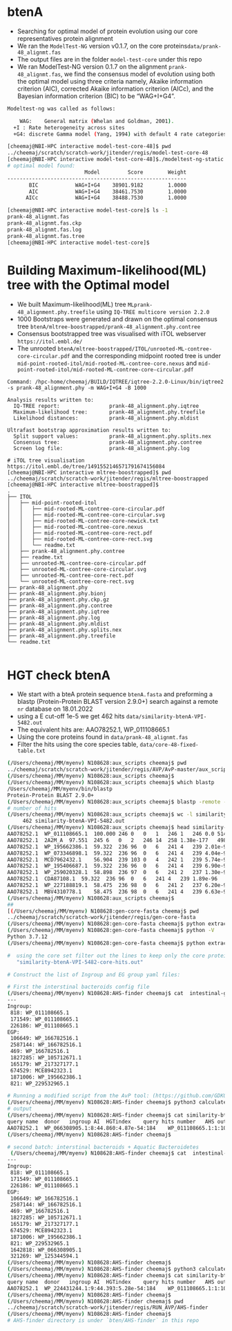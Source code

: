 # btenA
- Searching for optimal model of protein evolution using our core representatives protein alignment
- We ran the `ModelTest-NG` version v0.1.7, on the core proteins`data/prank-48_alignmt.fas` 
- The output files are in the folder `model-test-core` under this repo
- We ran ModelTest-NG version 0.1.7 on the alignment `prank-48_alignmt.fas`, we find the consensus model of evolution using both the optimal model using three criteria namely, Akaike information criterion (AIC), corrected Akaike information criterion (AICc), and the Bayesian information criterion (BIC) to be “WAG+I+G4”.


```bash
Modeltest-ng was called as follows: 

	WAG:	General matrix (Whelan and Goldman, 2001).
  +I : Rate heterogeneity across sites
  +G4: discrete Gamma model (Yang, 1994) with default 4 rate categories.

[cheemaj@NBI-HPC interactive model-test-core-48]$ pwd
../cheemaj/scratch/scratch-work/jitender/regis/model-test-core-48
[cheemaj@NBI-HPC interactive model-test-core-48]$./modeltest-ng-static -i prank-48_alignmt.fas -d aa -p 16 
# optimal model found: 
                         Model         Score        Weight
----------------------------------------------------------
       BIC            WAG+I+G4    38901.9182        1.0000
       AIC            WAG+I+G4    38461.7530        1.0000
      AICc            WAG+I+G4    38488.7530        1.0000

[cheemaj@NBI-HPC interactive model-test-core]$ ls -1
prank-48_alignmt.fas
prank-48_alignmt.fas.ckp
prank-48_alignmt.fas.log
prank-48_alignmt.fas.tree
[cheemaj@NBI-HPC interactive model-test-core]$

```
# Building Maximum-likelihood(ML) tree with the Optimal model

- We built Maximum-likelihood(ML) tree `MLprank-48_alignment.phy.treefile` using `IQ-TREE multicore version 2.2.0`
- 1000 Bootstraps were generated and drawn on the optimal consensus tree `btenA/mltree-boostrapped/prank-48_alignment.phy.contree`
- Consensus bootstrapped tree was visualised with iTOL webserver `https://itol.embl.de/`
- The unrooted `btenA/mltree-boostrapped/ITOL/unrooted-ML-contree-core-circular.pdf` and the corresponding midpoint rooted tree is under `mid-point-rooted-itol/mid-rooted-ML-contree-core.nexus` and `mid-point-rooted-itol/mid-rooted-ML-contree-core-circular.pdf`

```
Command: /hpc-home/cheemaj/BUILD/IQTREE/iqtree-2.2.0-Linux/bin/iqtree2 -s prank-48_alignment.phy -m WAG+I+G4 -B 1000

Analysis results written to: 
  IQ-TREE report:                prank-48_alignment.phy.iqtree
  Maximum-likelihood tree:       prank-48_alignment.phy.treefile
  Likelihood distances:          prank-48_alignment.phy.mldist

Ultrafast bootstrap approximation results written to:
  Split support values:          prank-48_alignment.phy.splits.nex
  Consensus tree:                prank-48_alignment.phy.contree
  Screen log file:               prank-48_alignment.phy.log

# iTOL tree visualisation https://itol.embl.de/tree/1491552146571791674156084
[cheemaj@NBI-HPC interactive mltree-boostrapped]$ pwd
../cheemaj/scratch/scratch-work/jitender/regis/mltree-boostrapped
[cheemaj@NBI-HPC interactive mltree-boostrapped]$
.
├── ITOL
│   ├── mid-point-rooted-itol
│   │   ├── mid-rooted-ML-contree-core-circular.pdf
│   │   ├── mid-rooted-ML-contree-core-circular.svg
│   │   ├── mid-rooted-ML-contree-core-newick.txt
│   │   ├── mid-rooted-ML-contree-core.nexus
│   │   ├── mid-rooted-ML-contree-core-rect.pdf
│   │   ├── mid-rooted-ML-contree-core-rect.svg
│   │   └── readme.txt
│   ├── prank-48_alignment.phy.contree
│   ├── readme.txt
│   ├── unrooted-ML-contree-core-circular.pdf
│   ├── unrooted-ML-contree-core-circular.svg
│   ├── unrooted-ML-contree-core-rect.pdf
│   └── unrooted-ML-contree-core-rect.svg
├── prank-48_alignment.phy
├── prank-48_alignment.phy.bionj
├── prank-48_alignment.phy.ckp.gz
├── prank-48_alignment.phy.contree
├── prank-48_alignment.phy.iqtree
├── prank-48_alignment.phy.log
├── prank-48_alignment.phy.mldist
├── prank-48_alignment.phy.splits.nex
├── prank-48_alignment.phy.treefile
└── readme.txt
  
```

# HGT check btenA 

- We start with a bteA protein sequence `btenA.fasta` and preforming a blastp (Protein-Protein BLAST version 2.9.0+) search against a remote `nr` database on 18.01.2022
- using a E cut-off 1e-5 we get 462 hits `data/similarity-btenA-VPI-5482.out`
- The equivalent hits are: AAO78252.1, 	WP_011108665.1
- Using the core proteins found in `data/prank-48_alignmt.fas` 
- Filter the hits using the core species table, `data/core-48-fixed-table.txt`

```bash
(/Users/cheemaj/MM/myenv) N108628:aux_scripts cheemaj$ pwd
../cheemaj/scratch/scratch-work/jitender/regis/AVP/AvP-master/aux_scripts
(/Users/cheemaj/MM/myenv) N108628:aux_scripts cheemaj$ 
(/Users/cheemaj/MM/myenv) N108628:aux_scripts cheemaj$ which blastp
/Users/cheemaj/MM/myenv/bin/blastp
Protein-Protein BLAST 2.9.0+
(/Users/cheemaj/MM/myenv) N108628:aux_scripts cheemaj$ blastp -remote -query btenA.fasta  -db nr -outfmt '6 std staxids' -seg no -evalue 1e-5 -out similarity-btenA-VPI-5482.out 
# number of hits
(/Users/cheemaj/MM/myenv) N108628:aux_scripts cheemaj$ wc -l similarity-btenA-VPI-5482.out 
     462 similarity-btenA-VPI-5482.out
(/Users/cheemaj/MM/myenv) N108628:aux_scripts cheemaj$ head similarity-btenA-VPI-5482.out 
AAO78252.1	WP_011108665.1	100.000	246	0	0	1	246	1	246	0.0	514	818;171549;226186
AAO78252.1	2A2M_A	97.551	245	6	0	2	246	14	258	1.38e-177	498	226186
AAO78252.1	WP_195662386.1	59.322	236	96	0	6	241	4	239	2.01e-97	295	1871006
AAO78252.1	WP_073346898.1	59.322	236	96	0	6	241	4	239	4.04e-97	295	1871006
AAO78252.1	MCD7962432.1	56.904	239	103	0	4	242	1	239	5.74e-97	294	2049048
AAO78252.1	WP_195406687.1	59.322	236	96	0	6	241	4	239	6.90e-97	294	1871006
AAO78252.1	WP_259020328.1	58.898	236	97	0	6	241	2	237	1.30e-96	293	818
AAO78252.1	CDA87108.1	59.322	236	96	0	6	241	4	239	1.89e-96	293	1262750
AAO78252.1	WP_227188819.1	58.475	236	98	0	6	241	2	237	6.20e-96	291	818
AAO78252.1	MBV4310778.1	58.475	236	98	0	6	241	4	239	6.63e-96	291	818
(/Users/cheemaj/MM/myenv) N108628:aux_scripts cheemaj$ 
##
[(/Users/cheemaj/MM/myenv) N108628:gen-core-fasta cheemaj$ pwd
../cheemaj/scratch/scratch-work/jitender/regis/gen-core-fasta
(/Users/cheemaj/MM/myenv) N108628:gen-core-fasta cheemaj$ python extract-core-sequences.py  > run_log.txt
(/Users/cheemaj/MM/myenv) N108628:gen-core-fasta cheemaj$ python -V
Python 3.7.12
(/Users/cheemaj/MM/myenv) N108628:gen-core-fasta cheemaj$ python extract-core-sequences.py  > run_log.txt

#  using the core set filter out the lines to keep only the core protein hits: 
   "similarity-btenA-VPI-5482-core-hits.out"

# Construct the list of Ingroup and EG group yaml files:

# First the interstinal bacteroids config file
(/Users/cheemaj/MM/myenv) N108628:AHS-finder cheemaj$ cat  intestinal-groups.yaml 
---
Ingroup:
 818: WP_011108665.1
 171549: WP_011108665.1
 226186: WP_011108665.1
EGP:
 106649: WP_166782516.1
 2587144: WP_166782516.1
 469: WP_166782516.1
 1827285: WP_105712671.1
 165179: WP_217327177.1
 674529: MCE8942323.1
 1871006: WP_195662386.1
 821: WP_229532965.1

# Running a modified script from the AvP tool: (https://github.com/GDKO/AvP/blob/master/aux_scripts/calculate_ai.py)
(/Users/cheemaj/MM/myenv) N108628:AHS-finder cheemaj$ python3 calculate_ai_ahs.py  -i similarity-btenA-VPI-5482-core-hits.out  -x intestinal-groups-aqua-bacteroids.yaml 
# output
(/Users/cheemaj/MM/myenv) N108628:AHS-finder cheemaj$ cat similarity-btenA-VPI-5482-core-hits-intestinal-groups_ai.out 
query name	donor	ingroup	AI	HGTindex	query hits number	AHS	outg_pct
AAO78252.1	WP_066308905.1:8:44.860:4.87e-54:184	WP_011108665.1:1:100.000:0.0:514	-337.76051751422517	-330.0	47	561.0121773613256	95
(/Users/cheemaj/MM/myenv) N108628:AHS-finder cheemaj$ 

# second batch: interstinal bacteroids + Aquatic Bacteroidetes 
 (/Users/cheemaj/MM/myenv) N108628:AHS-finder cheemaj$ cat  intestinal-groups-aqua-bacteroids.yaml 
---
Ingroup:
 818: WP_011108665.1
 171549: WP_011108665.1
 226186: WP_011108665.1
EGP:
 106649: WP_166782516.1
 2587144: WP_166782516.1
 469: WP_166782516.1
 1827285: WP_105712671.1
 165179: WP_217327177.1
 674529: MCE8942323.1
 1871006: WP_195662386.1
 821: WP_229532965.1
 1642818: WP_066308905.1
 321269: WP_125344594.1
(/Users/cheemaj/MM/myenv) N108628:AHS-finder cheemaj$ 
(/Users/cheemaj/MM/myenv) N108628:AHS-finder cheemaj$ python3 calculate_ai_ahs.py  -i similarity-btenA-VPI-5482-core-hits.out  -x intestinal-groups.yaml 
(/Users/cheemaj/MM/myenv) N108628:AHS-finder cheemaj$ cat similarity-btenA-VPI-5482-core-hits-intestinal-groups-aqua-bacteroids_ai.out 
query name	donor	ingroup	AI	HGTindex	query hits number	AHS	outg_pct
AAO78252.1	WP_224431244.1:9:44.393:5.28e-54:184	WP_011108665.1:1:100.000:0.0:514	-337.84134967484886	-330.0	47	310.719412169753	95
(/Users/cheemaj/MM/myenv) N108628:AHS-finder cheemaj$ 
(/Users/cheemaj/MM/myenv) N108628:AHS-finder cheemaj$ pwd
../cheemaj/scratch/scratch-work/jitender/regis/RUN_AVP/AHS-finder
(/Users/cheemaj/MM/myenv) N108628:AHS-finder cheemaj$ 
# AHS-finder directory is under `bten/AHS-finder` in this repo


```
